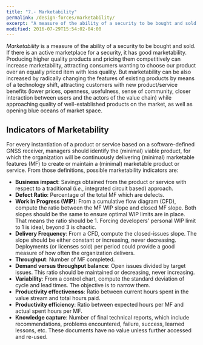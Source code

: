 ```yaml
---
title: "7.- Marketability"
permalink: /design-forces/marketability/
excerpt: "A measure of the ability of a security to be bought and sold."
modified: 2016-07-29T15:54:02-04:00
---
```


_Marketability_ is a measure of the ability of a security to be bought and sold. If there is an active marketplace for a security, it has good marketability. Producing higher quality products and pricing them competitively can increase marketability, attracting consumers wanting to choose our product over an equally priced item with less quality. But marketability can be also increased by radically changing the features of existing products by means of a technology shift, attracting customers with new product/service benefits (lower prices, openness, usefulness, sense of community, closer interaction between users and the actors of the value chain) while approaching quality of well-established products on the market, as well as opening blue oceans of market space.


## Indicators of Marketability

For every instantiation of a product or service based on a software-defined GNSS receiver, managers should identify the (minimal) viable product, for which the organization will be continuously delivering (minimal) marketable features (MF) to create or maintain a (minimal) marketable product or service. From those definitions, possible marketability indicators are:

* **Business impact**: Savings obtained from the product or service with respect to a traditional (_i.e._, integrated circuit based) approach.
* **Defect Ratio**: Percentage of the total MF which are defects.
* **Work In Progress (WIP)**: From a cumulative flow diagram (CFD), compute the ratio between the MF WIP slope and closed MF slope. Both slopes should be the same to ensure optimal WIP limits are in place. That means the ratio should be 1. Forcing developers' personal WIP limit to 1 is ideal, beyond 3 is chaotic.
*  **Delivery Frequency**: From a CFD, compute the closed-issues slope. The slope should be either constant or increasing, never decreasing. Deployments (or licenses sold) per period could provide a good measure of how often the organization delivers.
* **Throughput**: Number of MF completed.
* **Demand versus throughput balance**: Open issues divided by target issues. This ratio should be maintained or decreasing, never increasing.
* **Variability**: From a control chart, compute the standard deviation of cycle and lead times. The objective is to narrow them.
* **Productivity effectiveness**: Ratio between current hours spent in the value stream and total hours paid.
* **Productivity efficiency**: Ratio between expected hours per MF and actual spent hours per MF.
* **Knowledge capture**: Number of final technical reports, which include recommendations, problems encountered, failure, success, learned lessons, etc. These documents have no value unless further accessed and re-used.
